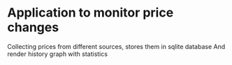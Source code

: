 # Application to monitor price changes

Collecting prices from different sources,
stores them in sqlite database
And render history graph with statistics